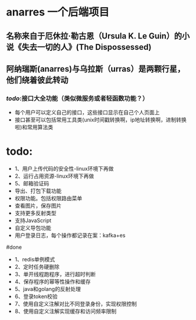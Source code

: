 # anarres 一个后端项目
## 名称来自于厄休拉·勒古恩（Ursula K. Le Guin）的小说《失去一切的人》(The Dispossessed)
## 阿纳瑞斯(anarres)与乌拉斯（urras）是两颗行星，他们绕着彼此转动

### *todo*:接口大全功能（类似微服务或者轻函数功能？）
- 每个用户可以定义自己的接口，这些接口显示在自己个人页面上  
- 接口甚至可以包括常用工具类(unix时间戳转换啊，ip地址转换啊，进制转换啦)和常用算法类

# todo:
- 1、用户上传代码的安全性-linux环境下再做
- 2、运行占用资源-linux环境下再做
- 5、邮箱验证码
- 导出、打包下载功能
- 权限功能。包括权限路由菜单
- 查看图片，保存图片
- 支持更多反射类型
- 支持JavaScript
- 自定义导包功能
- 用户登录日志，每个操作都记录在案：kafka+es


#done
- 1、redis单例模式
- 2、定时任务硬删除
- 3、单开线程跑程序，进行超时判断
- 4、保存程序的幂等性操作和缓存
- 5、java和golang的反射处理
- 6、登录token校验
- 7、使用自定义注解对比不同登录身份，实现权限控制
- 8、使用自定义注解实现缓存和访问频率限制

